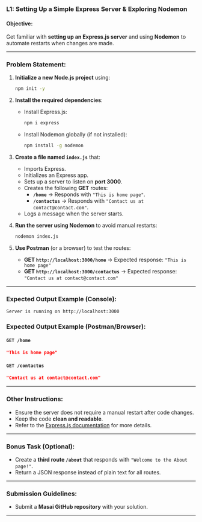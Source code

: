 ### **L1: Setting Up a Simple Express Server & Exploring Nodemon**  

#### **Objective:**  

Get familiar with **setting up an Express.js server** and using **Nodemon** to automate restarts when changes are made.  

---

### **Problem Statement:**  

1. **Initialize a new Node.js project** using:  
   ```sh
   npm init -y
   ```  
2. **Install the required dependencies**:  
   - Install Express.js:  
     ```sh
     npm i express
     ```  
   - Install Nodemon globally (if not installed):  
     ```sh
     npm install -g nodemon
     ```  
3. **Create a file named `index.js`** that:  
   - Imports Express.  
   - Initializes an Express app.  
   - Sets up a server to listen on **port 3000**.  
   - Creates the following **GET** routes:  
     - **`/home`** → Responds with `"This is home page"`.  
     - **`/contactus`** → Responds with `"Contact us at contact@contact.com"`.  
   - Logs a message when the server starts.  

4. **Run the server using Nodemon** to avoid manual restarts:  
   ```sh
   nodemon index.js
   ```  

5. **Use Postman** (or a browser) to test the routes:  
   - **GET `http://localhost:3000/home`** → Expected response: `"This is home page"`  
   - **GET `http://localhost:3000/contactus`** → Expected response: `"Contact us at contact@contact.com"`  

---

### **Expected Output Example (Console):**  
```
Server is running on http://localhost:3000
```

### **Expected Output Example (Postman/Browser):**  
#### `GET /home`  
```json
"This is home page"
```  
#### `GET /contactus`  
```json
"Contact us at contact@contact.com"
```  

---

### **Other Instructions:**  

- Ensure the server does not require a manual restart after code changes.  
- Keep the code **clean and readable**.  
- Refer to the [Express.js documentation](https://expressjs.com/) for more details.  

---

### **Bonus Task (Optional):**  
- Create a **third route `/about`** that responds with `"Welcome to the About page!"`.  
- Return a JSON response instead of plain text for all routes.  

---

### **Submission Guidelines:**  
- Submit a **Masai GitHub repository** with your solution.  
---
